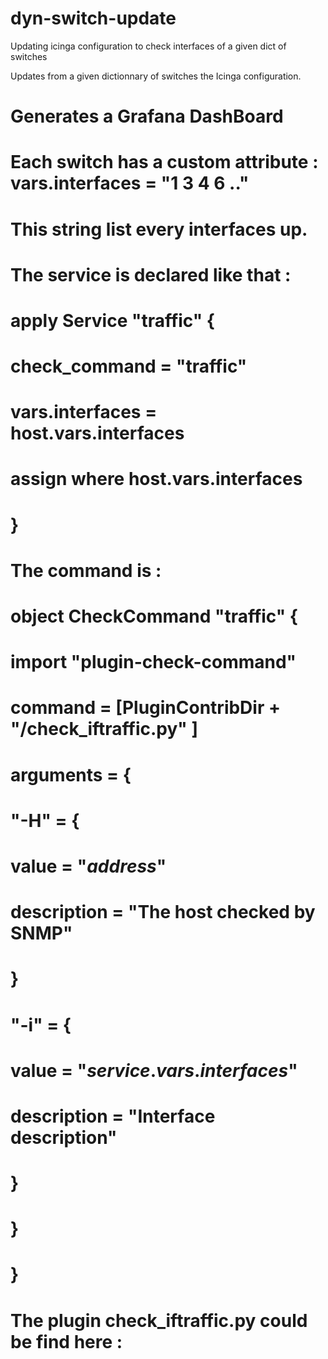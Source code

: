 # dyn-switch-update
Updating icinga configuration to check interfaces of a given dict of switches

Updates from a given dictionnary of switches the Icinga configuration.
# Generates a Grafana DashBoard
# Each switch has a custom attribute : vars.interfaces = "1 3 4 6 .."
# This string list every interfaces up.
#
# The service is declared like that : 
# apply Service "traffic" {
#  check_command = "traffic"
#  vars.interfaces = host.vars.interfaces
#  assign where host.vars.interfaces
# }
#
# The command is :
# object CheckCommand "traffic" {
#   import "plugin-check-command"
#   command = [PluginContribDir + "/check_iftraffic.py" ]
#   arguments = {
#     "-H" = {
#       value = "$address$"
#       description = "The host checked by SNMP"
#     }
#     "-i" = {
#       value = "$service.vars.interfaces$"
#       description = "Interface description"
#     }
#   }
# }

# The plugin check_iftraffic.py could be find here : 
# 
